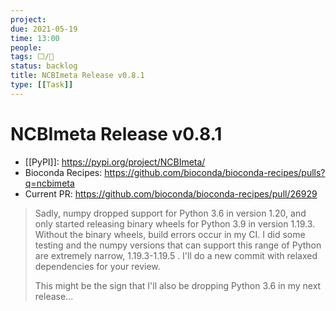 ```yaml
---
project:
due: 2021-05-19
time: 13:00
people:
tags: ⬜/🚂
status: backlog
title: NCBImeta Release v0.8.1
type: [[Task]]
---
```


# NCBImeta Release v0.8.1

- [[PyPI]]: https://pypi.org/project/NCBImeta/
- Bioconda Recipes: https://github.com/bioconda/bioconda-recipes/pulls?q=ncbimeta
- Current PR: https://github.com/bioconda/bioconda-recipes/pull/26929

> Sadly, numpy dropped support for Python 3.6 in version 1.20, and only started releasing binary wheels for Python 3.9 in version 1.19.3. Without the binary wheels, build errors occur in my CI. I did some testing and the numpy versions that can support this range of Python are extremely narrow, 1.19.3-1.19.5 . I'll do a new commit with relaxed dependencies for your review.
>
> This might be the sign that I'll also be dropping Python 3.6 in my next release...
